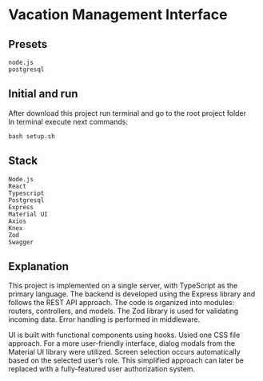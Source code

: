 # Vacation Management Interface

## Presets

    node.js
    postgresql

## Initial and run

After download this project run terminal and go to the root project folder  
In terminal execute next commands:

    bash setup.sh

## Stack

    Node.js
    React
    Typescript
    Postgresql
    Express
    Material UI
    Axios
    Knex
    Zod
    Swagger

## Explanation

This project is implemented on a single server, with TypeScript as the primary language. The backend is developed using the Express library and follows the REST API approach. The code is organized into modules: routers, controllers, and models. The Zod library is used for validating incoming data. Error handling is performed in middleware.

UI is built with functional components using hooks. Usied one CSS file approach. For a more user-friendly interface, dialog modals from the Material UI library were utilized. Screen selection occurs automatically based on the selected user’s role. This simplified approach can later be replaced with a fully-featured user authorization system.
